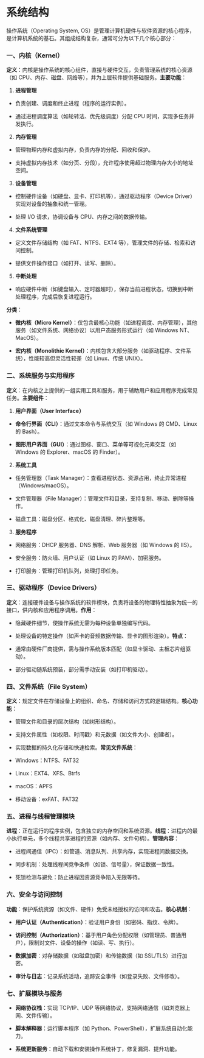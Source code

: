 # 系统结构

操作系统（Operating System, OS）是管理计算机硬件与软件资源的核心程序，是计算机系统的基石。其组成结构复杂，通常可分为以下几个核心部分：

### **一、内核（Kernel）**

**定义**：内核是操作系统的核心组件，直接与硬件交互，负责管理系统的核心资源（如 CPU、内存、磁盘、网络等），并为上层软件提供基础服务。**主要功能**：

1. **进程管理**

- 负责创建、调度和终止进程（程序的运行实例）。

- 通过进程调度算法（如轮转法、优先级调度）分配 CPU 时间，实现多任务并发执行。

2. **内存管理**

- 管理物理内存和虚拟内存，负责内存的分配、回收和保护。

- 支持虚拟内存技术（如分页、分段），允许程序使用超过物理内存大小的地址空间。

3. **设备管理**

- 控制硬件设备（如硬盘、显卡、打印机等），通过驱动程序（Device Driver）实现对设备的抽象和统一管理。

- 处理 I/O 请求，协调设备与 CPU、内存之间的数据传输。

4. **文件系统管理**

- 定义文件存储结构（如 FAT、NTFS、EXT4 等），管理文件的存储、检索和访问控制。

- 提供文件操作接口（如打开、读写、删除）。

5. **中断处理**

- 响应硬件中断（如键盘输入、定时器超时），保存当前进程状态，切换到中断处理程序，完成后恢复进程运行。

**分类**：

- **微内核（Micro Kernel）**：仅包含最核心功能（如进程调度、内存管理），其他服务（如文件系统、网络协议）以用户态服务形式运行（如 Windows NT、MacOS）。

- **宏内核（Monolithic Kernel）**：内核包含大部分服务（如驱动程序、文件系统），性能较高但灵活性较差（如 Linux、传统 UNIX）。

### **二、系统服务与实用程序**

**定义**：在内核之上提供的一组实用工具和服务，用于辅助用户和应用程序完成常见任务。**主要组件**：

1. **用户界面（User Interface）**

- **命令行界面（CLI）**：通过文本命令与系统交互（如 Windows 的 CMD、Linux 的 Bash）。

- **图形用户界面（GUI）**：通过图标、窗口、菜单等可视化元素交互（如 Windows 的 Explorer、macOS 的 Finder）。

2. **系统工具**

- 任务管理器（Task Manager）：查看进程状态、资源占用，终止异常进程（Windows/macOS）。

- 文件管理器（File Manager）：管理文件和目录，支持复制、移动、删除等操作。

- 磁盘工具：磁盘分区、格式化、磁盘清理、碎片整理等。

3. **服务程序**

- 网络服务：DHCP 服务器、DNS 解析、Web 服务器（如 Windows 的 IIS）。

- 安全服务：防火墙、用户认证（如 Linux 的 PAM）、加密服务。

- 打印服务：管理打印机队列，处理打印任务。

### **三、驱动程序（Device Drivers）**

**定义**：连接硬件设备与操作系统的软件模块，负责将设备的物理特性抽象为统一的接口，供内核和应用程序调用。**作用**：

- 隐藏硬件细节，使操作系统无需为每种设备单独编写代码。

- 处理设备的特定操作（如声卡的音频数据传输、显卡的图形渲染）。**特点**：

- 通常由硬件厂商提供，需与操作系统版本匹配（如显卡驱动、主板芯片组驱动）。

- 部分驱动随系统预装，部分需手动安装（如打印机驱动）。

### **四、文件系统（File System）**

**定义**：规定文件在存储设备上的组织、命名、存储和访问方式的逻辑结构。**核心功能**：

- 管理文件和目录的层次结构（如树形结构）。

- 支持文件属性（如权限、时间戳）和元数据（如文件大小、创建者）。

- 实现数据的持久化存储和快速检索。**常见文件系统**：

- Windows：NTFS、FAT32

- Linux：EXT4、XFS、Btrfs

- macOS：APFS

- 移动设备：exFAT、FAT32

### **五、进程与线程管理模块**

**进程**：正在运行的程序实例，包含独立的内存空间和系统资源。**线程**：进程内的最小执行单元，多个线程共享进程的资源（如内存、文件句柄）。**管理内容**：

- 进程间通信（IPC）：如管道、消息队列、共享内存，实现进程间数据交换。

- 同步机制：处理线程间竞争条件（如锁、信号量），保证数据一致性。

- 死锁检测与避免：防止进程因资源竞争陷入无限等待。

### **六、安全与访问控制**

**功能**：保护系统资源（如文件、硬件）免受未经授权的访问和攻击。**核心机制**：

- **用户认证（Authentication）**：验证用户身份（如密码、指纹、令牌）。

- **访问控制（Authorization）**：基于用户角色分配权限（如管理员、普通用户），限制对文件、设备的操作（如读、写、执行）。

- **数据加密**：对存储数据（如磁盘加密）和传输数据（如 SSL/TLS）进行加密。

- **审计与日志**：记录系统活动，追踪安全事件（如登录失败、文件修改）。

### **七、扩展模块与服务**

- **网络协议栈**：实现 TCP/IP、UDP 等网络协议，支持网络通信（如浏览器上网、文件传输）。

- **脚本解释器**：运行脚本程序（如 Python、PowerShell），扩展系统自动化能力。

- **系统更新服务**：自动下载和安装操作系统补丁，修复漏洞、提升功能。